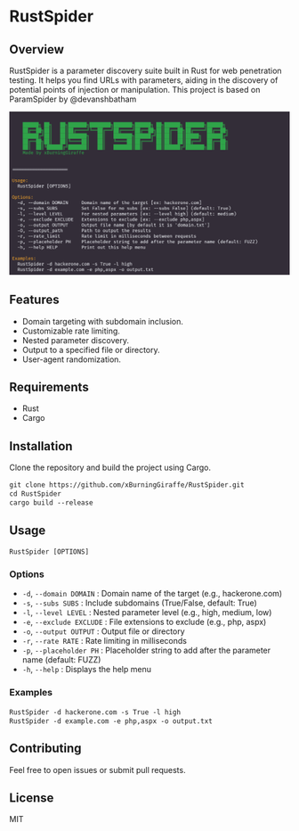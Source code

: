 
# RustSpider

## Overview
RustSpider is a parameter discovery suite built in Rust for web penetration testing. It helps you find URLs with parameters, aiding in the discovery of potential points of injection or manipulation.
This project is based on ParamSpider by @devanshbatham

![Help Menu](examples/help_menu.png)

## Features
- Domain targeting with subdomain inclusion.
- Customizable rate limiting.
- Nested parameter discovery.
- Output to a specified file or directory.
- User-agent randomization.

## Requirements
- Rust
- Cargo

## Installation
Clone the repository and build the project using Cargo.
```
git clone https://github.com/xBurningGiraffe/RustSpider.git
cd RustSpider
cargo build --release
```

## Usage
```
RustSpider [OPTIONS]
```
### Options
- `-d`, `--domain DOMAIN`     : Domain name of the target (e.g., hackerone.com)
- `-s`, `--subs SUBS`         : Include subdomains (True/False, default: True)
- `-l`, `--level LEVEL`       : Nested parameter level (e.g., high, medium, low)
- `-e`, `--exclude EXCLUDE`   : File extensions to exclude (e.g., php, aspx)
- `-o`, `--output OUTPUT`     : Output file or directory
- `-r`, `--rate RATE`         : Rate limiting in milliseconds
- `-p`, `--placeholder PH`    : Placeholder string to add after the parameter name (default: FUZZ)
- `-h`, `--help`              : Displays the help menu

### Examples
```
RustSpider -d hackerone.com -s True -l high
RustSpider -d example.com -e php,aspx -o output.txt
```

## Contributing
Feel free to open issues or submit pull requests.

## License
MIT

